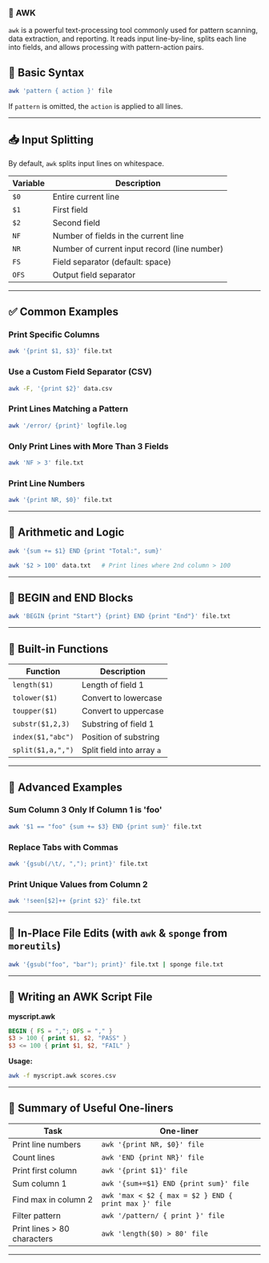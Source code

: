 

### 📄 **AWK**

`awk` is a powerful text-processing tool commonly used for pattern scanning, data extraction, and reporting. It reads input line-by-line, splits each line into fields, and allows processing with pattern-action pairs.

## 🔹 Basic Syntax

```bash
awk 'pattern { action }' file
````

If `pattern` is omitted, the `action` is applied to all lines.

---

## 📥 Input Splitting

By default, `awk` splits input lines on whitespace.

| Variable | Description                                  |
| -------- | -------------------------------------------- |
| `$0`     | Entire current line                          |
| `$1`     | First field                                  |
| `$2`     | Second field                                 |
| `NF`     | Number of fields in the current line         |
| `NR`     | Number of current input record (line number) |
| `FS`     | Field separator (default: space)             |
| `OFS`    | Output field separator                       |

---

## ✅ Common Examples

### Print Specific Columns

```bash
awk '{print $1, $3}' file.txt
```

### Use a Custom Field Separator (CSV)

```bash
awk -F, '{print $2}' data.csv
```

### Print Lines Matching a Pattern

```bash
awk '/error/ {print}' logfile.log
```

### Only Print Lines with More Than 3 Fields

```bash
awk 'NF > 3' file.txt
```

### Print Line Numbers

```bash
awk '{print NR, $0}' file.txt
```

---

## 🔁 Arithmetic and Logic

```bash
awk '{sum += $1} END {print "Total:", sum}'
```

```bash
awk '$2 > 100' data.txt   # Print lines where 2nd column > 100
```

---

## 🧠 BEGIN and END Blocks

```bash
awk 'BEGIN {print "Start"} {print} END {print "End"}' file.txt
```

---

## 🧰 Built-in Functions

| Function          | Description                |
| ----------------- | -------------------------- |
| `length($1)`      | Length of field 1          |
| `tolower($1)`     | Convert to lowercase       |
| `toupper($1)`     | Convert to uppercase       |
| `substr($1,2,3)`  | Substring of field 1       |
| `index($1,"abc")` | Position of substring      |
| `split($1,a,",")` | Split field into array `a` |

---

## 🔧 Advanced Examples

### Sum Column 3 Only If Column 1 is 'foo'

```bash
awk '$1 == "foo" {sum += $3} END {print sum}' file.txt
```

### Replace Tabs with Commas

```bash
awk '{gsub(/\t/, ","); print}' file.txt
```

### Print Unique Values from Column 2

```bash
awk '!seen[$2]++ {print $2}' file.txt
```

---

## 🔄 In-Place File Edits (with `awk` & `sponge` from `moreutils`)

```bash
awk '{gsub("foo", "bar"); print}' file.txt | sponge file.txt
```

---

## 🧱 Writing an AWK Script File

**myscript.awk**

```awk
BEGIN { FS = ","; OFS = "," }
$3 > 100 { print $1, $2, "PASS" }
$3 <= 100 { print $1, $2, "FAIL" }
```

**Usage:**

```bash
awk -f myscript.awk scores.csv
```

---

## 📑 Summary of Useful One-liners

| Task                        | One-liner                                            |
| --------------------------- | ---------------------------------------------------- |
| Print line numbers          | `awk '{print NR, $0}' file`                          |
| Count lines                 | `awk 'END {print NR}' file`                          |
| Print first column          | `awk '{print $1}' file`                              |
| Sum column 1                | `awk '{sum+=$1} END {print sum}' file`               |
| Find max in column 2        | `awk 'max < $2 { max = $2 } END { print max }' file` |
| Filter pattern              | `awk '/pattern/ { print }' file`                     |
| Print lines > 80 characters | `awk 'length($0) > 80' file`                         |

---

